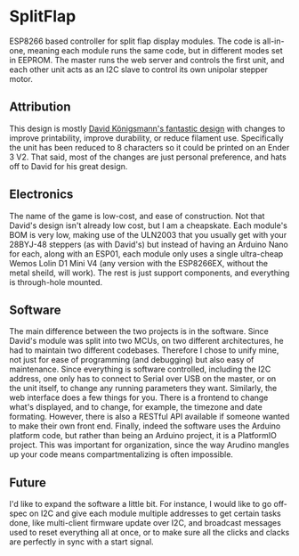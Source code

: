 # SplitFlap

ESP8266 based controller for split flap display modules. The code is all-in-one, meaning each module runs the same code, but in different modes set in EEPROM. The master runs the web server and controls the first unit, and each other unit acts as an I2C slave to control its own unipolar stepper motor.

## Attribution
This design is mostly [David Königsmann's fantastic design](https://github.com/Dave19171/split-flap) with changes to improve printability, improve durability, or reduce filament use. Specifically the unit has been reduced to 8 characters so it could be printed on an Ender 3 V2. That said, most of the changes are just personal preference, and hats off to David for his great design.

## Electronics
The name of the game is low-cost, and ease of construction. Not that David's design isn't already low cost, but I am a cheapskate. Each module's BOM is very low, making use of the ULN2003 that you usually get with your 28BYJ-48 steppers (as with David's) but instead of having an Arduino Nano for each, along with an ESP01, each module only uses a single ultra-cheap Wemos Lolin D1 Mini V4 (any version with the ESP8266EX, without the metal sheild, will work). The rest is just support components, and everything is through-hole mounted. 

## Software
The main difference between the two projects is in the software. Since David's module was split into two MCUs, on two different architectures, he had to maintain two different codebases. Therefore I chose to unify mine, not just for ease of programming (and debugging) but also easy of maintenance. Since everything is software controlled, including the I2C address, one only has to connect to Serial over USB on the master, or on the unit itself, to change any running parameters they want. 
Similarly, the web interface does a few things for you. There is a frontend to change what's displayed, and to change, for example, the timezone and date formating. However, there is also a RESTful API available if someone wanted to make their own front end.
Finally, indeed the software uses the Arduino platform code, but rather than being an Arduino project, it is a PlatformIO project. This was important for organization, since the way Arudino mangles up your code means compartmentalizing is often impossible.

## Future
I'd like to expand the software a little bit. For instance, I would like to go off-spec on I2C and give each module multiple addresses to get certain tasks done, like multi-client firmware update over I2C, and broadcast messages used to reset everything all at once, or to make sure all the clicks and clacks are perfectly in sync with a start signal.
